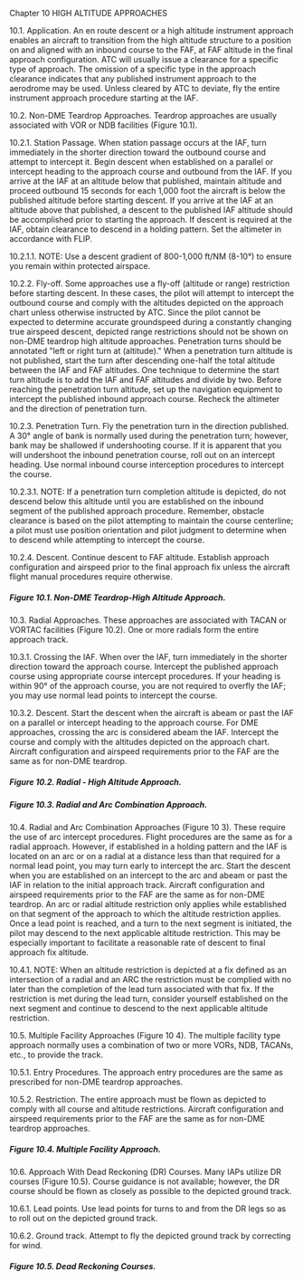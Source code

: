 Chapter 10 HIGH ALTITUDE APPROACHES 

10.1. Application. An en route descent or a high altitude instrument approach enables an aircraft to transition from the high altitude structure to a position on and aligned with an inbound course to the FAF, at FAF altitude in the final approach configuration. ATC will usually issue a clearance for a specific type of approach. The omission of a specific type in the approach clearance indicates that any published instrument approach to the aerodrome may be used. Unless cleared by ATC to deviate, fly the entire instrument approach procedure starting at the IAF. 

10.2. Non-DME Teardrop Approaches. Teardrop approaches are usually associated with VOR or NDB facilities (Figure 10.1). 

10.2.1. Station Passage. When station passage occurs at the IAF, turn immediately in the shorter direction toward the outbound course and attempt to intercept it. Begin descent when established on a parallel or intercept heading to the approach course and outbound from the IAF. If you arrive at the IAF at an altitude below that published, maintain altitude and proceed outbound 15 seconds for each 1,000 foot the aircraft is below the published altitude before starting descent. If you arrive at the IAF at an altitude above that published, a descent to the published IAF altitude should be accomplished prior to starting the approach. If descent is required at the IAF, obtain clearance to descend in a holding pattern. Set the altimeter in accordance with FLIP. 

10.2.1.1. NOTE: Use a descent gradient of 800-1,000 ft/NM (8-10°) to ensure you remain within protected airspace. 

10.2.2. Fly-off. Some approaches use a fly-off (altitude or range) restriction before starting descent. In these cases, the pilot will attempt to intercept the outbound course and comply with the altitudes depicted on the approach chart unless otherwise instructed by ATC. Since the pilot cannot be expected to determine accurate groundspeed during a constantly changing true airspeed descent, depicted range restrictions should not be shown on non-DME teardrop high altitude approaches. Penetration turns should be annotated "left or right turn at (altitude)." When a penetration turn altitude is not published, start the turn after descending one-half the total altitude between the IAF and FAF altitudes. One technique to determine the start turn altitude is to add the IAF and FAF altitudes and divide by two. Before reaching the penetration turn altitude, set up the navigation equipment to intercept the published inbound approach course. Recheck the altimeter and the direction of penetration turn. 

10.2.3. Penetration Turn. Fly the penetration turn in the direction published. A 30° angle of bank is normally used during the penetration turn; however, bank may be shallowed if undershooting course. If it is apparent that you will undershoot the inbound penetration course, roll out on an intercept heading. Use normal inbound course interception procedures to intercept the course. 

10.2.3.1. NOTE: If a penetration turn completion altitude is depicted, do not descend below this altitude until you are established on the inbound segment of the published approach procedure. Remember, obstacle clearance is based on the pilot attempting to maintain the course centerline; a pilot must use position orientation and pilot judgment to determine when to descend while attempting to intercept the course. 

10.2.4. Descent. Continue descent to FAF altitude. Establish approach configuration and airspeed prior to the final approach fix unless the aircraft flight manual procedures require otherwise.

##### Figure 10.1. Non-DME Teardrop-High Altitude Approach. 

10.3. Radial Approaches. These approaches are associated with TACAN or VORTAC facilities (Figure 10.2). One or more radials form the entire approach track. 

10.3.1. Crossing the IAF. When over the IAF, turn immediately in the shorter direction toward the approach course. Intercept the published approach course using appropriate course intercept procedures. If your heading is within 90° of the approach course, you are not required to overfly the IAF; you may use normal lead points to intercept the course. 

10.3.2. Descent. Start the descent when the aircraft is abeam or past the IAF on a parallel or intercept heading to the approach course. For DME approaches, crossing the arc is considered abeam the IAF. Intercept the course and comply with the altitudes depicted on the approach chart. Aircraft configuration and airspeed requirements prior to the FAF are the same as for non-DME teardrop.

##### Figure 10.2. Radial - High Altitude Approach.

##### Figure 10.3. Radial and Arc Combination Approach. 

10.4. Radial and Arc Combination Approaches (Figure 10 3). These require the use of arc intercept procedures. Flight procedures are the same as for a radial approach. However, if established in a holding pattern and the IAF is located on an arc or on a radial at a distance less than that required for a normal lead point, you may turn early to intercept the arc. Start the descent when you are established on an intercept to the arc and abeam or past the IAF in relation to the initial approach track. Aircraft configuration and airspeed requirements prior to the FAF are the same as for non-DME teardrop. An arc or radial altitude restriction only applies while established on that segment of the approach to which the altitude restriction applies. Once a lead point is reached, and a turn to the next segment is initiated, the pilot may descend to the next applicable altitude restriction. This may be especially important to facilitate a reasonable rate of descent to final approach fix altitude. 

10.4.1. NOTE: When an altitude restriction is depicted at a fix defined as an intersection of a radial and an ARC the restriction must be complied with no later than the completion of the lead turn associated with that fix. If the restriction is met during the lead turn, consider yourself established on the next segment and continue to descend to the next applicable altitude restriction. 

10.5. Multiple Facility Approaches (Figure 10 4). The multiple facility type approach normally uses a combination of two or more VORs, NDB, TACANs, etc., to provide the track. 

10.5.1. Entry Procedures. The approach entry procedures are the same as prescribed for non-DME teardrop approaches. 

10.5.2. Restriction. The entire approach must be flown as depicted to comply with all course and altitude restrictions. Aircraft configuration and airspeed requirements prior to the FAF are the same as for non-DME teardrop approaches.

##### Figure 10.4. Multiple Facility Approach. 

10.6. Approach With Dead Reckoning (DR) Courses. Many IAPs utilize DR courses (Figure 10.5). Course guidance is not available; however, the DR course should be flown as closely as possible to the depicted ground track. 

10.6.1. Lead points. Use lead points for turns to and from the DR legs so as to roll out on the depicted ground track. 

10.6.2. Ground track. Attempt to fly the depicted ground track by correcting for wind.

##### Figure 10.5. Dead Reckoning Courses.

